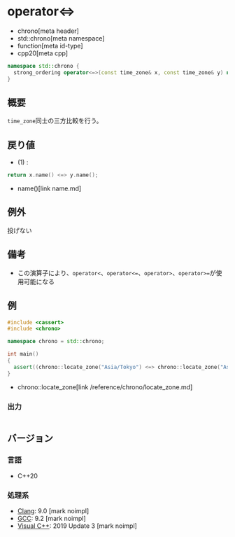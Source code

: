 # operator<=>
* chrono[meta header]
* std::chrono[meta namespace]
* function[meta id-type]
* cpp20[meta cpp]

```cpp
namespace std::chrono {
  strong_ordering operator<=>(const time_zone& x, const time_zone& y) noexcept; // (1) C++20
}
```

## 概要
`time_zone`同士の三方比較を行う。


## 戻り値
- (1) :

```cpp
return x.name() <=> y.name();
```
* name()[link name.md]


## 例外
投げない


## 備考
- この演算子により、`operator<`、`operator<=`、`operator>`、`operator>=`が使用可能になる


## 例
```cpp example
#include <cassert>
#include <chrono>

namespace chrono = std::chrono;

int main()
{
  assert((chrono::locate_zone("Asia/Tokyo") <=> chrono::locate_zone("Asia/Tokyo")) == 0);
}
```
* chrono::locate_zone[link /reference/chrono/locate_zone.md]

### 出力
```
```

## バージョン
### 言語
- C++20

### 処理系
- [Clang](/implementation.md#clang): 9.0 [mark noimpl]
- [GCC](/implementation.md#gcc): 9.2 [mark noimpl]
- [Visual C++](/implementation.md#visual_cpp): 2019 Update 3 [mark noimpl]
